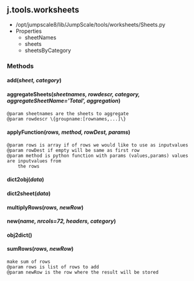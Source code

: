 <!-- toc -->
## j.tools.worksheets

- /opt/jumpscale8/lib/JumpScale/tools/worksheets/Sheets.py
- Properties
    - sheetNames
    - sheets
    - sheetsByCategory

### Methods

#### add(*sheet, category*) 

#### aggregateSheets(*sheetnames, rowdescr, category, aggregateSheetName='Total', aggregation*) 

```
@param sheetnames are the sheets to aggregate
@param rowdescr \{groupname:[rownames,...]\}

```

#### applyFunction(*rows, method, rowDest, params*) 

```
@param rows is array if of rows we would like to use as inputvalues
@param rowDest if empty will be same as first row
@param method is python function with params (values,params) values are inputvalues from
    the rows

```

#### dict2obj(*data*) 

#### dict2sheet(*data*) 

#### multiplyRows(*rows, newRow*) 

#### new(*name, nrcols=72, headers, category*) 

#### obj2dict() 

#### sumRows(*rows, newRow*) 

```
make sum of rows
@param rows is list of rows to add
@param newRow is the row where the result will be stored

```

